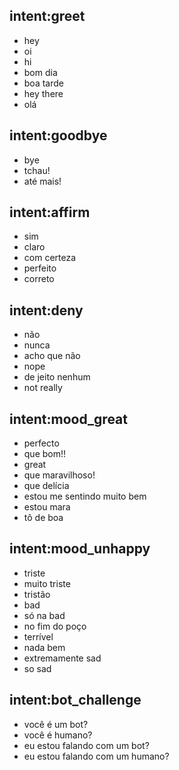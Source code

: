 ## intent:greet
- hey
- oi
- hi
- bom dia
- boa tarde
- hey there
- olá

## intent:goodbye
- bye
- tchau!
- até mais!

## intent:affirm
- sim
- claro
- com certeza
- perfeito
- correto

## intent:deny
- não
- nunca
- acho que não
- nope
- de jeito nenhum
- not really

## intent:mood_great
- perfecto
- que bom!!
- great
- que maravilhoso!
- que delícia
- estou me sentindo muito bem
- estou mara
- tô de boa

## intent:mood_unhappy
- triste
- muito triste
- tristão
- bad
- só na bad
- no fim do poço
- terrível
- nada bem
- extremamente sad
- so sad

## intent:bot_challenge
- você é um bot?
- você é humano?
- eu estou falando com um bot?
- eu estou falando com um humano?

